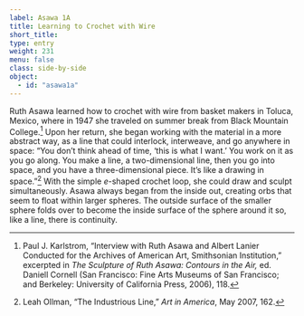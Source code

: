 ```yaml
---
label: Asawa 1A
title: Learning to Crochet with Wire
short_title:
type: entry
weight: 231
menu: false
class: side-by-side
object:
  - id: "asawa1a"
---
```

Ruth Asawa learned how to crochet with wire from basket makers in Toluca, Mexico, where in 1947 she traveled on summer break from Black Mountain College.[^1] Upon her return, she began working with the material in a more abstract way, as a line that could interlock, interweave, and go anywhere in space: “You don’t think ahead of time, ‘this is what I want.’ You work on it as you go along. You make a line, a two-dimensional line, then you go into space, and you have a three-dimensional piece. It’s like a drawing in space.”[^2] With the simple *e*-shaped crochet loop, she could draw and sculpt simultaneously. Asawa always began from the inside out, creating orbs that seem to float within larger spheres. The outside surface of the smaller sphere folds over to become the inside surface of the sphere around it so, like a line, there is continuity.

[^1]: Paul J. Karlstrom, “Interview with Ruth Asawa and Albert Lanier Conducted for the Archives of American Art, Smithsonian Institution,” excerpted in *The Sculpture of Ruth Asawa: Contours in the Air,* ed. Daniell Cornell (San Francisco: Fine Arts Museums of San Francisco; and Berkeley: University of California Press, 2006), 118.

[^2]: Leah Ollman, “The Industrious Line,” *Art in America*, May 2007, 162.
